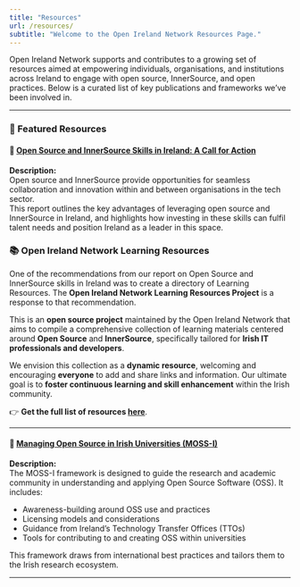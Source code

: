 ```yaml
---
title: "Resources"
url: /resources/
subtitle: "Welcome to the Open Ireland Network Resources Page."
---
```


Open Ireland Network supports and contributes to a growing set of resources aimed at empowering individuals, organisations, and institutions across Ireland to engage with open source, InnerSource, and open practices. Below is a curated list of key publications and frameworks we’ve been involved in.

---

### 📘 Featured Resources

#### 🔧 [Open Source and InnerSource Skills in Ireland: A Call for Action](https://www.skillnetireland.ie/uploads/attachments/Open-Source-and-InnerSource-Skills-in-Ireland-A-Call-for-Action.pdf)
**Description:**  
Open source and InnerSource provide opportunities for seamless collaboration and innovation within and between organisations in the tech sector.  
This report outlines the key advantages of leveraging open source and InnerSource in Ireland, and highlights how investing in these skills can fulfil talent needs and position Ireland as a leader in this space.

### 📚 Open Ireland Network Learning Resources

One of the recommendations from our report on Open Source and InnerSource skills in Ireland was to create a directory of Learning Resources. The **Open Ireland Network Learning Resources Project** is a response to that recommendation.

This is an **open source project** maintained by the Open Ireland Network that aims to compile a comprehensive collection of learning materials centered around **Open Source** and **InnerSource**, specifically tailored for **Irish IT professionals and developers**.

We envision this collection as a **dynamic resource**, welcoming and encouraging **everyone** to add and share links and information. Our ultimate goal is to **foster continuous learning and skill enhancement** within the Irish community.

👉 **Get the full list of resources [here](https://github.com/OpenIrelandNetwork/learning/blob/main/Learning.md)**.


---

#### 🧪 [Managing Open Source in Irish Universities (MOSS-I)](https://github.com/SFI-Lero/MOSS-I/tree/main/output/FrameworkManagingUniversityOSS.pdf)
**Description:**  
The MOSS-I framework is designed to guide the research and academic community in understanding and applying Open Source Software (OSS). It includes:

- Awareness-building around OSS use and practices  
- Licensing models and considerations  
- Guidance from Ireland’s Technology Transfer Offices (TTOs)  
- Tools for contributing to and creating OSS within universities  

This framework draws from international best practices and tailors them to the Irish research ecosystem.

---